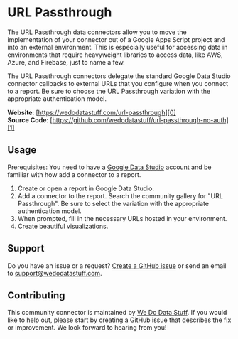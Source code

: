 # URL Passthrough

The URL Passthrough data connectors allow you to move the implementation of
your connector out of a Google Apps Script project and into an external
environment. This is especially useful for accessing data in environments that
require heavyweight libraries to access data, like AWS, Azure, and Firebase,
just to name a few.

The URL Passthrough connectors delegate the standard Google Data Studio
connector callbacks to external URLs that you configure when you connect to a
report. Be sure to choose the URL Passthrough variation with the appropriate
authentication model.

**Website**: [https://wedodatastuff.com/url-passthrough][0]  
**Source Code**: [https://github.com/wedodatastuff/url-passthrough-no-auth][1]

## Usage

Prerequisites: You need to have a [Google Data Studio][2] account and be
familiar with how add a connector to a report.

1. Create or open a report in Google Data Studio.
1. Add a connector to the report. Search the community gallery for "URL
   Passthrough". Be sure to select the variation with the appropriate
   authentication model.
1. When prompted, fill in the necessary URLs hosted in your environment.
1. Create beautiful visualizations.

## Support

Do you have an issue or a request? [Create a GitHub issue][3] or send an email
to support@wedodatastuff.com.

## Contributing

This community connector is maintained by [We Do Data Stuff][0]. If you would
like to help out, please start by creating a GitHub issue that describes the
fix or improvement. We look forward to hearing from you!

[0]: https://wedodatastuff.com/url-passthrough
[1]: https://github.com/wedodatastuff/url-passthrough-no-auth
[2]: https://datastudio.google.com
[3]: https://github.com/wedodatastuff/url-passthrough-no-auth/issues
